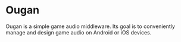 # Ougan
Ougan is a simple game audio middleware. Its goal is to conveniently manage and design game audio on Android or iOS devices.
